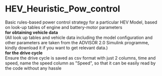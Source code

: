 # HEV_Heuristic_Pow_control
Basic rules-based power control strategy for a particular HEV Model, based on look-up tables of engine and battery-motor parameters
<br />**for obtaining vehicle data**<br />
(All look up tables and vehicle data including the model configuration and other parameters are taken from the ADVISOR 2.0 Simulink programme, kindly download it if you want to get relevant data.)
<br />**for the drive cycle**<br />
Ensure the drive cycle is saved as csv format with just 2 columns, time and speed, name the speed column as "Speed", so that it can be easily read by the code without any hassle
